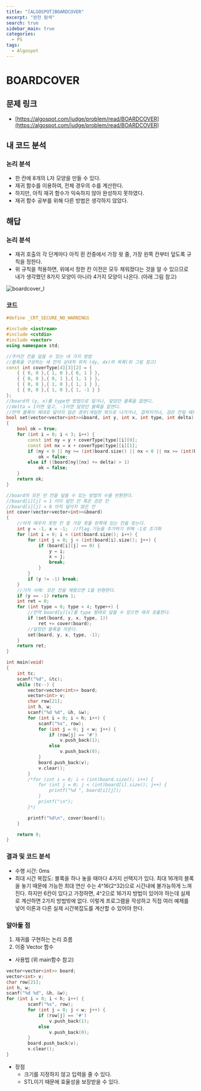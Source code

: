 ```yaml
---
title: "[ALGOSPOT]BOARDCOVER"
excerpt: "완전 탐색"
search: true
sidebar_main: true
categories:
  - PS
tags:
  - Algospot
---
```


# BOARDCOVER

## 문제 링크
- [https://algospot.com/judge/problem/read/BOARDCOVER](https://algospot.com/judge/problem/read/BOARDCOVER)

## 내 코드 분석
### 논리 분석
- 한 칸에 8개의 L자 모양을 만들 수 있다.
- 재귀 함수를 이용하여, 전체 경우의 수를 계산한다.
- 하지만, 아직 재귀 함수가 익숙하지 않아 완성하지 못하였다.
- 재귀 함수 공부를 위해 다른 방법은 생각하지 않았다.

## 해답
### 논리 분석
- 재귀 호출의 각 단계마다 아직 흰 칸중에서 가장 윗 줄, 가장 왼쪽 칸부터 덮도록 규칙을 정한다.
- 위 규칙을 적용하면, 위에서 정한 칸 이전은 모두 채워졌다는 것을 알 수 있으므로 내가 생각했던 8가지 모양이 아니라 4가지 모양이 나온다. (아래 그림 참고)

![boardcover_l](https://user-images.githubusercontent.com/34755287/46851091-4750d800-ce31-11e8-994b-706b7e20db6d.png)

### 코드

```cpp
#define _CRT_SECURE_NO_WARNINGS

#include <iostream>
#include <cstdio>
#include <vector>
using namespace std;

//주어진 칸을 덮을 수 있는 네 가지 방법
//블록을 구성하는 세 칸의 상대적 위치 (dy, dx)의 목록(위 그림 참고)
const int coverType[4][3][2] = {
	{ { 0, 0 },{ 1, 0 },{ 0, 1 } },
	{ { 0, 0 },{ 0, 1 },{ 1, 1 } },
	{ { 0, 0 },{ 1, 0 },{ 1, 1 } },
	{ { 0, 0 },{ 1, 0 },{ 1, -1 } }
};
//board의 (y, x)를 type번 방법으로 덮거나, 덮었던 블록을 없앤다.
//delta = 1이면 덮고, -1이면 덮었던 블록을 없앤다.
//만약 블록이 제대로 덮이지 않은 경우(게임판 밖으로 나가거나, 겹쳐지거나, 검은 칸일 때) false를 반환한다.
bool set(vector<vector<int>>&board, int y, int x, int type, int delta)
{
	bool ok = true;
	for (int i = 0; i < 3; i++) {
		const int ny = y + coverType[type][i][0];
		const int nx = x + coverType[type][i][1];
		if (ny < 0 || ny >= (int)board.size() || nx < 0 || nx >= (int)board[0].size())
			ok = false;
		else if ((board[ny][nx] += delta) > 1)
			ok = false;
	}
	return ok;
}

//board의 모든 빈 칸을 덮을 수 있는 방법의 수를 반환한다.
//board[i][j] = 1 이미 덮인 칸 혹은 검은 칸
//board[i][j] = 0 아직 덮이지 않은 칸
int cover(vector<vector<int>>&board)
{
	//아직 채우지 못한 칸 중 가장 윗줄 왼쪽에 있는 칸을 찾는다.
	int y = -1, x = -1;  //flag 기능을 추가하기 위해 -1로 초기화
	for (int i = 0; i < (int)board.size(); i++) {
		for (int j = 0; j < (int)board[i].size(); j++) {
			if (board[i][j] == 0) {
				y = i;
				x = j;
				break;
			}
		}
		if (y != -1) break;
	}
	//기저 사례: 모든 칸을 채웠으면 1을 반환한다.
	if (y == -1) return 1;
	int ret = 0;
	for (int type = 0; type < 4; type++) {
		//만약 board[y][x]를 type 형태로 덮을 수 있으면 재귀 호출한다.
		if (set(board, y, x, type, 1))
			ret += cover(board);
		//덮었던 블록을 치운다.
		set(board, y, x, type, -1);
	}
	return ret;
}

int main(void)
{
	int tc;
	scanf("%d", &tc);
	while (tc--) {
		vector<vector<int>> board;
		vector<int> v;
		char row[21];
		int h, w;
		scanf("%d %d", &h, &w);
		for (int i = 0; i < h; i++) {
			scanf("%s", row);
			for (int j = 0; j < w; j++) {
				if (row[j] == '#')
					v.push_back(1);
				else
					v.push_back(0);
			}
			board.push_back(v);
			v.clear();
		}
		/*for (int i = 0; i < (int)board.size(); i++) {
			for (int j = 0; j < (int)board[i].size(); j++) {
				printf("%d ", board[i][j]);
			}
			printf("\n");
		}*/

		printf("%d\n", cover(board));
	}

	return 0;
}
```

### 결과 및 코드 분석
- 수행 시간: 0ms
- 최대 시간 복잡도: 블록을 하나 놓을 때마다 4가지 선택지가 있다. 최대 16개의 블록을 놓기 때문에 가능한 최대 연산 수는 4^16(2^32)으로
시간내에 불가능하게 느껴진다. 하지만 6칸이 있다고 가정하면, 4^2으로 16가지 방법이 있어야 하는데 실제로 계산하면 2가지 방법밖에 없다.
이렇게 프로그램을 작성하고 직접 여러 예제를 넣어 이론과 다른 실제 시간복잡도를 계산할 수 있어야 한다.

### 알아둘 점
1) 재귀를 구현하는 논리 흐름
2) 이중 Vector 함수
- 사용법 (위 main함수 참고)

```cpp
vector<vector<int>> board;
vector<int> v;
char row[21];
int h, w;
scanf("%d %d", &h, &w);
for (int i = 0; i < h; i++) {
		scanf("%s", row);
		for (int j = 0; j < w; j++) {
			if (row[j] == '#')
				v.push_back(1);
			else
				v.push_back(0);
		}
		board.push_back(v);
		v.clear();
}
```

- 장점
  - 크기를 지정하지 않고 입력을 줄 수 있다.
  - STL이기 때문에 효율성을 보장받을 수 있다.
